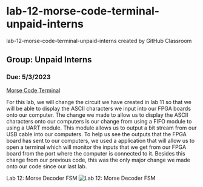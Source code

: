# lab-12-morse-code-terminal-unpaid-interns
lab-12-morse-code-terminal-unpaid-interns created by GitHub Classroom
## Group: Unpaid Interns
### Due: 5/3/2023

<ins> Morse Code Terminal</ins>

For this lab, we will change the circuit we have created in lab 11 so that we will be able to display the ASCII characters we input into our FPGA boards onto our computer. The change we made to allow us to display the ASCII characters onto our computers is our change from using a FIFO module to using a UART module. This module allows us to output a bit stream from our USB cable into our computers. To help us see the outputs that the FPGA board has sent to our computers, we used a application that will allow us to open a terminal which will monitor the inputs that we get from our FPGA board from the port where the computer is connected to it. Besides this change from our previous code, this was the only major change we made onto our code since our last lab.

Lab 12: Morse Decoder FSM ![Lab 12: Morse Decoder FSM](https://github.com/Spring-2023-Classes/lab-12-morse-code-terminal-unpaid-interns/blob/b628305850c09db18db8231014e36a427c051bc9/Lab12_fsm.jpg)
